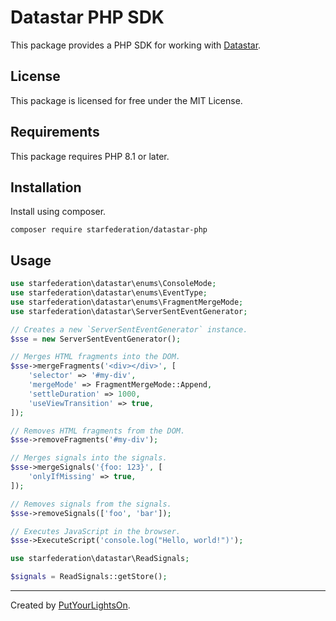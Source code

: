 # Datastar PHP SDK

This package provides a PHP SDK for working with [Datastar](https://data-star.dev/).

## License

This package is licensed for free under the MIT License.

## Requirements

This package requires PHP 8.1 or later.

## Installation

Install using composer.

```shell
composer require starfederation/datastar-php
```

## Usage

```php
use starfederation\datastar\enums\ConsoleMode;
use starfederation\datastar\enums\EventType;
use starfederation\datastar\enums\FragmentMergeMode;
use starfederation\datastar\ServerSentEventGenerator;

// Creates a new `ServerSentEventGenerator` instance.
$sse = new ServerSentEventGenerator();

// Merges HTML fragments into the DOM.
$sse->mergeFragments('<div></div>', [
    'selector' => '#my-div',
    'mergeMode' => FragmentMergeMode::Append,
    'settleDuration' => 1000,
    'useViewTransition' => true,
]);

// Removes HTML fragments from the DOM.
$sse->removeFragments('#my-div');

// Merges signals into the signals.
$sse->mergeSignals('{foo: 123}', [
    'onlyIfMissing' => true,
]);

// Removes signals from the signals.
$sse->removeSignals(['foo', 'bar']);

// Executes JavaScript in the browser.
$sse->ExecuteScript('console.log("Hello, world!")');
```

```php
use starfederation\datastar\ReadSignals;

$signals = ReadSignals::getStore();
```

---

Created by [PutYourLightsOn](https://putyourlightson.com/).
